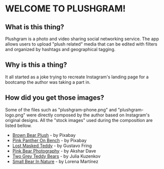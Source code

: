 # WELCOME TO PLUSHGRAM!
## What is this thing?
Plushgram is a photo and video sharing social networking service. The app allows users to upload "plush related" media that can be edited with filters and organized by hashtags and geographical tagging.

## Why is this a thing?
It all started as a joke trying to recreate Instagram's landing page for a bootcamp the author was taking a part in.

## How did you get those images?
Some of the files such as "plushgram-phone.png" and "plushgram-logo.png" were directly composed by the author based on Instagram's original designs. All the "stock images" used during the composition are listed bellow.
- [Brown Bear Plush](https://www.pexels.com/photo/art-artistic-balance-child-264917/) - by Pixabay
- [Pink Panther On Bench](https://www.pexels.com/photo/pink-panther-plush-toy-on-brown-bench-miniature-209620/) - by Pixabay
- [Lost Masked Teddy](https://www.pexels.com/photo/lost-teddy-toy-in-protective-mask-lying-on-pavement-alone-4000608/) - by Gustavo Fring
- [Pink Bear Photography](https://www.pexels.com/photo/bokeh-photography-of-pink-bear-plush-toy-869517/) - by Akshar Dave
- [Two Grey Teddy Bears](https://www.pexels.com/photo/2-grey-teddy-bears-1974656/) - by Julia Kuzenkov
- [Small Bear In Nature](https://www.pexels.com/photo/small-toy-bear-placed-on-log-in-nature-4585556/) - by Lorena Martínez
